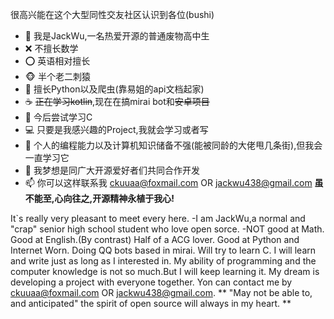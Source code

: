 很高兴能在这个大型同性交友社区认识到各位(bushi)
- 👋 我是JackWu,一名热爱开源的普通废物高中生
- ❌ 不擅长数学
- ⭕ 英语相对擅长
- 🐵 半个老二刺猿
- 🐍 擅长Python以及爬虫(靠易姐的api文档起家)
- ☕️ ~~正在学习kotlin~~,现在在搞mirai bot和~~安卓项目~~
- 🤔 今后尝试学习C
- 💻 只要是我感兴趣的Project,我就会学习或者写
- 🌱 个人的编程能力以及计算机知识储备不强(能被同龄的大佬甩几条街),但我会一直学习它
- 💞️ 我梦想是同广大开源爱好者们共同合作开发
- 📫 你可以这样联系我 ckuuaa@foxmail.com OR jackwu438@gmail.com
**虽不能至,心向往之,开源精神永植于我心!**

It`s really very pleasant to meet every here.
-I am JackWu,a normal and "crap" senior high school student who love open sorce.
-NOT good at Math.
Good at English.(By contrast)
Half of a ACG lover.
Good at Python and Internet Worn.
Doing QQ bots based in mirai.
Will try to learn C.
I will learn and write just as long as I interested in.
My ability of programming and the computer knowledge is not so much.But I will keep learning it.
My dream is developing a project with everyone together.
Yon can contact me by ckuuaa@foxmail.com OR jackwu438@gmail.com.
** "May not be able to, and anticipated" the spirit of open source will always in my heart. **
